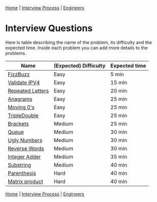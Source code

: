 [Home](../../README.md) |
[Interview Process](../README.md) |
[Engineers](README.md)

# Interview Questions

Here is table describing the name of the problem, its difficulty and the expected time. Inside each problem you can add more details to the problems.

| Name                                                    | (Expected) Difficulty | Expected time
| ----                                                    | --------------------- | -------------
| [FizzBuzz](questions/easy/fizzbuzz.md)                  | Easy                  | 5 min
| [Validate IPV4](questions/easy/ipv4.md)                 | Easy                  | 15 min
| [Repeated Letters](questions/easy/repLetters.md)        | Easy                  | 20 min
| [Anagrams](questions/easy/anagrams.md)                  | Easy                  | 25 min
| [Moving 0's](questions/easy/moving0s.md)                | Easy                  | 25 min
| [TripleDouble](questions/easy/tripleDouble.md)          | Easy                  | 25 min
| [Brackets](questions/medium/brackets.md)                | Medium                | 25 min
| [Queue](questions/medium/queue.md)                      | Medium                | 30 min
| [Ugly Numbers](questions/medium/uglyNumbers.md)         | Medium                | 30 min
| [Reverse Words](questions/medium/reverseWords.md)       | Medium                | 30 min
| [Integer Adder](questions/medium/intAdder.md)           | Medium                | 35 min
| [Substring](questions/medium/substring.md)              | Medium                | 40 min
| [Parenthesis](questions/hard/parenthesis.md)            | Hard                  | 40 min
| [Matrix product](questions/hard/matrixProduct.md)       | Hard                  | 40 min

[Home](../../README.md) |
[Interview Process](../README.md) |
[Engineers](README.md)

